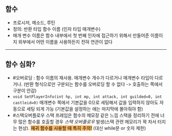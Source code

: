 ## 함수
- 프로시저, 메소드, 루틴
- 정의: 반환 타입 함수 이름 (인자 타입 매개변수)
- 매개 변수 이름은 함수 내부에서 첫 번째 인자에 접근하기 위해서 만들어준 이름이지 외부에서 어떤 이름을 사용하든지 전혀 연관이 없다

***

## 함수 심화?
- #오버로딩 : 함수 이름의 재사용. 매개변수 개수가 다르거나 매개변수 타입이 다르거나.
	(반환 형식으로만 구분되는 함수를 오버로딩 할 수 없다 -> 호출하는 쪽에서 구분이 안감)
- `void SetPlayerInfo(int hp, int mp, int attack, int guilded=0, int castleid=0)` 매개변수 쪽에서 기본값을 0으로 세팅해서 값을 입력하지 않아도 자동으로 세팅 되게 가능 (기본값을 설정하는 애는 마지막에 몰아줘야 함)
- #스택오버플로우 스택 프레임은 함수의 메모장 같은 느낌
	스택을 정리하기 전에 너무 많은 함수를 호출할 경우 _스택 오버플로우_ 발생(스택 관련 메모리가 꽉 차서 터지는 현상). 
	<mark style="background: #FFAB45CF;">재귀 함수를 사용할 때 특히 주의!</mark> (대신 while문 or 숫자 제한)